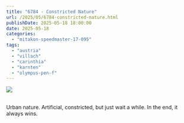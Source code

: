 ```yaml
---
title: "6784 - Constricted Nature"
url: /2025/05/6784-constricted-nature.html
publishDate: 2025-05-18 18:00:00
date: 2025-05-18
categories:
  - "mitakon-speedmaster-17-095"
tags:
  - "austria"
  - "villach"
  - "carinthia"
  - "karnten"
  - "olympus-pen-f"
---
```

<div class="container">
<div class="center"><a target="_blank" href="https://d25zfm9zpd7gm5.cloudfront.net/1200x1200/2020/20201031_104328_lr.jpg"><img class="webfeedsFeaturedVisual" src="https://d25zfm9zpd7gm5.cloudfront.net/0600x0600/2020/20201031_104328_lr.jpg" /></a></div>
</div>
<br />

Urban nature. Artificial, constricted, but just wait a
while. In the end, it always wins.
